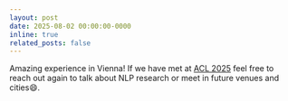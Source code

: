 ```yaml
---
layout: post
date: 2025-08-02 00:00:00-0000
inline: true
related_posts: false
---
```


Amazing experience in Vienna! If we have met at [ACL 2025](https://2025.aclweb.org/) feel free to reach out again to talk about NLP research or meet in future venues and cities😄.
